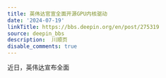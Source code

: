 ```yaml
---
title: 英伟达官宣全面开源GPU内核驱动
date: '2024-07-19'
linkTitle: https://bbs.deepin.org/en/post/275319
source: deepin_bbs
description:  川顺页 
disable_comments: true
---
```

近日，英伟达宣布全面
